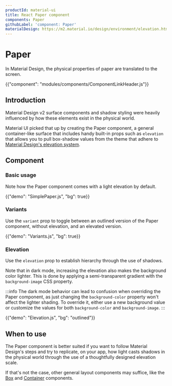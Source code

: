 ```yaml
---
productId: material-ui
title: React Paper component
components: Paper
githubLabel: 'component: Paper'
materialDesign: https://m2.material.io/design/environment/elevation.html
---
```


# Paper

<p class="description">In Material Design, the physical properties of paper are translated to the screen. </p>

{{"component": "modules/components/ComponentLinkHeader.js"}}

## Introduction

Material Design v2 surface components and shadow styling were heavily influenced by how these elements exist in the physical world.

Material UI picked that up by creating the Paper component, a general container-like surface that includes handy built-in props such as `elevation` that allows you to pull box-shadow values from the theme that adhere to [Material Design's elevation system](https://m2.material.io/design/environment/elevation.html#elevation-in-material-design).

## Component

### Basic usage

Note how the Paper component comes with a light elevation by default.

{{"demo": "SimplePaper.js", "bg": true}}

### Variants

Use the `variant` prop to toggle between an outlined version of the Paper component, without elevation, and an elevated version.

{{"demo": "Variants.js", "bg": true}}

### Elevation

Use the `elevation` prop to establish hierarchy through the use of shadows.

Note that in dark mode, increasing the elevation also makes the background color lighter.
This is done by applying a semi-transparent gradient with the `background-image` CSS property.

:::info
The dark mode behavior can lead to confusion when overriding the Paper component, as just changing the `background-color` property won't affect the lighter shading. To override it, either use a new background value or customize the values for both `background-color` and `background-image`.
:::

{{"demo": "Elevation.js", "bg": "outlined"}}

## When to use

The Paper component is better suited if you want to follow Material Design's steps and try to replicate, on your app, how light casts shadows in the physical world through the use of a thoughtfully designed elevation scale.

If that's not the case, other general layout components may suffice, like the [Box](/material-ui/react-box/) and [Container](/material-ui/react-container/) components.
